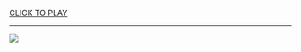 
<a href="https://premium76.site?title=basketball_games_unblock&ref=13M">CLICK TO PLAY</a></h3>
<hr>

<a href="https://premium76.site?title=basketball_games_unblock&ref=13M"><img src="https://clearcache.store/games.png"></a>


